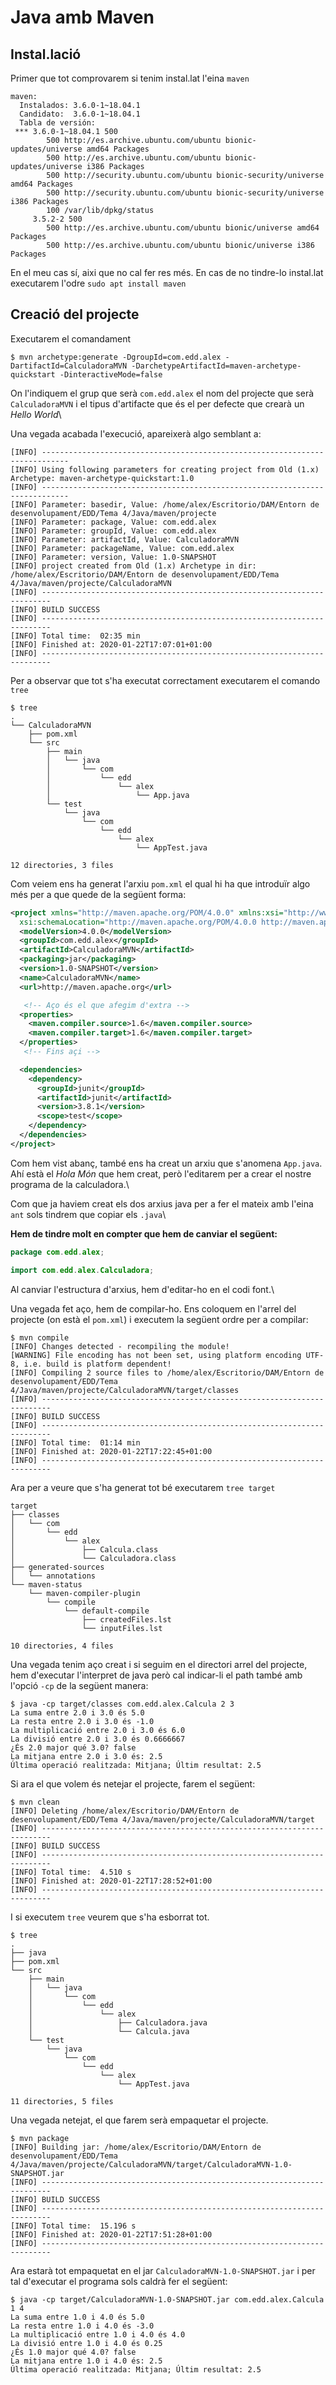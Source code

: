 # Java amb Maven

## Instal.lació

Primer que tot comprovarem si tenim instal.lat l'eina `maven`

```console
maven:
  Instalados: 3.6.0-1~18.04.1
  Candidato:  3.6.0-1~18.04.1
  Tabla de versión:
 *** 3.6.0-1~18.04.1 500
        500 http://es.archive.ubuntu.com/ubuntu bionic-updates/universe amd64 Packages
        500 http://es.archive.ubuntu.com/ubuntu bionic-updates/universe i386 Packages
        500 http://security.ubuntu.com/ubuntu bionic-security/universe amd64 Packages
        500 http://security.ubuntu.com/ubuntu bionic-security/universe i386 Packages
        100 /var/lib/dpkg/status
     3.5.2-2 500
        500 http://es.archive.ubuntu.com/ubuntu bionic/universe amd64 Packages
        500 http://es.archive.ubuntu.com/ubuntu bionic/universe i386 Packages
```

En el meu cas sí, aixi que no cal fer res més. En cas de no tindre-lo instal.lat executarem l'odre `sudo apt install maven`

## Creació del projecte

Executarem el comandament 

```console
$ mvn archetype:generate -DgroupId=com.edd.alex -DartifactId=CalculadoraMVN -DarchetypeArtifactId=maven-archetype-quickstart -DinteractiveMode=false
```

On l'indiquem el grup que serà `com.edd.alex` el nom del projecte que serà `CalculadoraMVN` i el tipus d'artifacte que és el per defecte que crearà un *Hello World*\

Una vegada acabada l'execució, apareixerà algo semblant a:

```console
[INFO] ----------------------------------------------------------------------------
[INFO] Using following parameters for creating project from Old (1.x) Archetype: maven-archetype-quickstart:1.0
[INFO] ----------------------------------------------------------------------------
[INFO] Parameter: basedir, Value: /home/alex/Escritorio/DAM/Entorn de desenvolupament/EDD/Tema 4/Java/maven/projecte
[INFO] Parameter: package, Value: com.edd.alex
[INFO] Parameter: groupId, Value: com.edd.alex
[INFO] Parameter: artifactId, Value: CalculadoraMVN
[INFO] Parameter: packageName, Value: com.edd.alex
[INFO] Parameter: version, Value: 1.0-SNAPSHOT
[INFO] project created from Old (1.x) Archetype in dir: /home/alex/Escritorio/DAM/Entorn de desenvolupament/EDD/Tema 4/Java/maven/projecte/CalculadoraMVN
[INFO] ------------------------------------------------------------------------
[INFO] BUILD SUCCESS
[INFO] ------------------------------------------------------------------------
[INFO] Total time:  02:35 min
[INFO] Finished at: 2020-01-22T17:07:01+01:00
[INFO] ------------------------------------------------------------------------
```

Per a observar que tot s'ha executat correctament executarem el comando `tree`

```console
$ tree
.
└── CalculadoraMVN
    ├── pom.xml
    └── src
        ├── main
        │   └── java
        │       └── com
        │           └── edd
        │               └── alex
        │                   └── App.java
        └── test
            └── java
                └── com
                    └── edd
                        └── alex
                            └── AppTest.java

12 directories, 3 files
```

Com veiem ens ha generat l'arxiu `pom.xml` el qual hi ha que introduïr algo més per a que quede de la següent forma:

```xml
<project xmlns="http://maven.apache.org/POM/4.0.0" xmlns:xsi="http://www.w3.org/2001/XMLSchema-instance"
  xsi:schemaLocation="http://maven.apache.org/POM/4.0.0 http://maven.apache.org/maven-v4_0_0.xsd">
  <modelVersion>4.0.0</modelVersion>
  <groupId>com.edd.alex</groupId>
  <artifactId>CalculadoraMVN</artifactId>
  <packaging>jar</packaging>
  <version>1.0-SNAPSHOT</version>
  <name>CalculadoraMVN</name>
  <url>http://maven.apache.org</url>

   <!-- Aço és el que afegim d'extra -->
  <properties>
    <maven.compiler.source>1.6</maven.compiler.source>
    <maven.compiler.target>1.6</maven.compiler.target>
  </properties>
   <!-- Fins açi -->

  <dependencies>
    <dependency>
      <groupId>junit</groupId>
      <artifactId>junit</artifactId>
      <version>3.8.1</version>
      <scope>test</scope>
    </dependency>
  </dependencies>
</project>
```

Com hem vist abanç, també ens ha creat un arxiu que s'anomena `App.java`. Ahí està el *Hola Món* que hem creat, però l'editarem per a crear el nostre programa de la calculadora.\

Com que ja haviem creat els dos arxius java per a fer el mateix amb l'eina `ant` sols tindrem que copiar els `.java`\

**Hem de tindre molt en compter que hem de canviar el següent:**

```java
package com.edd.alex;

import com.edd.alex.Calculadora;
```

Al canviar l'estructura d'arxius, hem d'editar-ho en el codi font.\

Una vegada fet aço, hem de compilar-ho. Ens coloquem en l'arrel del projecte (on està el `pom.xml`) i executem la següent ordre per a compilar:

```console
$ mvn compile
[INFO] Changes detected - recompiling the module!
[WARNING] File encoding has not been set, using platform encoding UTF-8, i.e. build is platform dependent!
[INFO] Compiling 2 source files to /home/alex/Escritorio/DAM/Entorn de desenvolupament/EDD/Tema 4/Java/maven/projecte/CalculadoraMVN/target/classes
[INFO] ------------------------------------------------------------------------
[INFO] BUILD SUCCESS
[INFO] ------------------------------------------------------------------------
[INFO] Total time:  01:14 min
[INFO] Finished at: 2020-01-22T17:22:45+01:00
[INFO] ------------------------------------------------------------------------
```

Ara per a veure que s'ha generat tot bé executarem `tree target`

```console
target
├── classes
│   └── com
│       └── edd
│           └── alex
│               ├── Calcula.class
│               └── Calculadora.class
├── generated-sources
│   └── annotations
└── maven-status
    └── maven-compiler-plugin
        └── compile
            └── default-compile
                ├── createdFiles.lst
                └── inputFiles.lst

10 directories, 4 files
```

Una vegada tenim aço creat i si seguim en el directori arrel del projecte, hem d'executar l'interpret de java però cal indicar-li el path també amb l'opció `-cp` de la següent manera:

```console
$ java -cp target/classes com.edd.alex.Calcula 2 3
La suma entre 2.0 i 3.0 és 5.0
La resta entre 2.0 i 3.0 és -1.0
La multiplicació entre 2.0 i 3.0 és 6.0
La divisió entre 2.0 i 3.0 és 0.6666667
¿És 2.0 major qué 3.0? false
La mitjana entre 2.0 i 3.0 és: 2.5
Última operació realitzada: Mitjana; Últim resultat: 2.5
```

Si ara el que volem és netejar el projecte, farem el següent:

```console
$ mvn clean
[INFO] Deleting /home/alex/Escritorio/DAM/Entorn de desenvolupament/EDD/Tema 4/Java/maven/projecte/CalculadoraMVN/target
[INFO] ------------------------------------------------------------------------
[INFO] BUILD SUCCESS
[INFO] ------------------------------------------------------------------------
[INFO] Total time:  4.510 s
[INFO] Finished at: 2020-01-22T17:28:52+01:00
[INFO] ------------------------------------------------------------------------
```
I si executem `tree` veurem que s'ha esborrat tot.

```console
$ tree
.
├── java
├── pom.xml
└── src
    ├── main
    │   └── java
    │       └── com
    │           └── edd
    │               └── alex
    │                   ├── Calculadora.java
    │                   └── Calcula.java
    └── test
        └── java
            └── com
                └── edd
                    └── alex
                        └── AppTest.java

11 directories, 5 files
```

Una vegada netejat, el que farem serà empaquetar el projecte.

```console
$ mvn package
[INFO] Building jar: /home/alex/Escritorio/DAM/Entorn de desenvolupament/EDD/Tema 4/Java/maven/projecte/CalculadoraMVN/target/CalculadoraMVN-1.0-SNAPSHOT.jar
[INFO] ------------------------------------------------------------------------
[INFO] BUILD SUCCESS
[INFO] ------------------------------------------------------------------------
[INFO] Total time:  15.196 s
[INFO] Finished at: 2020-01-22T17:51:28+01:00
[INFO] ------------------------------------------------------------------------
```

Ara estarà tot empaquetat en el jar `CalculadoraMVN-1.0-SNAPSHOT.jar` i per tal d'executar el programa sols caldrà fer el següent:

```console
$ java -cp target/CalculadoraMVN-1.0-SNAPSHOT.jar com.edd.alex.Calcula 1 4
La suma entre 1.0 i 4.0 és 5.0
La resta entre 1.0 i 4.0 és -3.0
La multiplicació entre 1.0 i 4.0 és 4.0
La divisió entre 1.0 i 4.0 és 0.25
¿És 1.0 major qué 4.0? false
La mitjana entre 1.0 i 4.0 és: 2.5
Última operació realitzada: Mitjana; Últim resultat: 2.5
```
